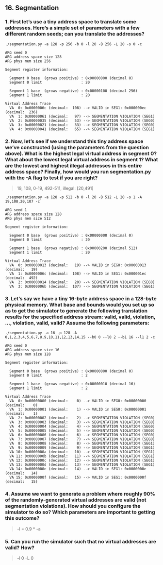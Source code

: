## 16. Segmentation  

### 1. First let’s use a tiny address space to translate some addresses. Here’s a simple set of parameters with a few different random seeds; can you translate the addresses?


`./segmentation.py -a 128 -p 256 -b 0 -l 20 -B 256 -L 20 -s 0 -c`  

```shell
ARG seed 0
ARG address space size 128
ARG phys mem size 256

Segment register information:

  Segment 0 base  (grows positive) : 0x00000000 (decimal 0)
  Segment 0 limit                  : 20

  Segment 1 base  (grows negative) : 0x00000100 (decimal 256)
  Segment 1 limit                  : 20

Virtual Address Trace
  VA  0: 0x0000006c (decimal:  108) --> VALID in SEG1: 0x000000ec (decimal:  236)
  VA  1: 0x00000061 (decimal:   97) --> SEGMENTATION VIOLATION (SEG1)
  VA  2: 0x00000035 (decimal:   53) --> SEGMENTATION VIOLATION (SEG0)
  VA  3: 0x00000021 (decimal:   33) --> SEGMENTATION VIOLATION (SEG0)
  VA  4: 0x00000041 (decimal:   65) --> SEGMENTATION VIOLATION (SEG1)
```

### 2. Now, let’s see if we understand this tiny address space we’ve constructed (using the parameters from the question above). What is the highest legal virtual address in segment 0? What about the lowest legal virtual address in segment 1? What are the lowest and highest illegal addresses in this entire address space? Finally, how would you run segmentation.py with the -A flag to test if you are right? 

> 19, 108, 0-19, 492-511, illegal: [20,491]  

`./segmentation.py -a 128 -p 512 -b 0 -l 20 -B 512 -L 20 -s 1 -A 19,108,20,107 -c`  

```shell
ARG seed 1
ARG address space size 128
ARG phys mem size 512

Segment register information:

  Segment 0 base  (grows positive) : 0x00000000 (decimal 0)
  Segment 0 limit                  : 20

  Segment 1 base  (grows negative) : 0x00000200 (decimal 512)
  Segment 1 limit                  : 20

Virtual Address Trace
  VA  0: 0x00000013 (decimal:   19) --> VALID in SEG0: 0x00000013 (decimal:   19)
  VA  1: 0x0000006c (decimal:  108) --> VALID in SEG1: 0x000001ec (decimal:  492)
  VA  2: 0x00000014 (decimal:   20) --> SEGMENTATION VIOLATION (SEG0)
  VA  3: 0x0000006b (decimal:  107) --> SEGMENTATION VIOLATION (SEG1)
```

### 3. Let’s say we have a tiny 16-byte address space in a 128-byte physical memory. What base and bounds would you set up so as to get the simulator to generate the following translation results for the specified address stream: valid, valid, violation, ..., violation, valid, valid? Assume the following parameters:  

`./segmentation.py -a 16 -p 128 -A 0,1,2,3,4,5,6,7,8,9,10,11,12,13,14,15 --b0 0 --l0 2 --b1 16 --l1 2 -c`  
```shell
ARG seed 0
ARG address space size 16
ARG phys mem size 128

Segment register information:

  Segment 0 base  (grows positive) : 0x00000000 (decimal 0)
  Segment 0 limit                  : 2

  Segment 1 base  (grows negative) : 0x00000010 (decimal 16)
  Segment 1 limit                  : 2

Virtual Address Trace
  VA  0: 0x00000000 (decimal:    0) --> VALID in SEG0: 0x00000000 (decimal:    0)
  VA  1: 0x00000001 (decimal:    1) --> VALID in SEG0: 0x00000001 (decimal:    1)
  VA  2: 0x00000002 (decimal:    2) --> SEGMENTATION VIOLATION (SEG0)
  VA  3: 0x00000003 (decimal:    3) --> SEGMENTATION VIOLATION (SEG0)
  VA  4: 0x00000004 (decimal:    4) --> SEGMENTATION VIOLATION (SEG0)
  VA  5: 0x00000005 (decimal:    5) --> SEGMENTATION VIOLATION (SEG0)
  VA  6: 0x00000006 (decimal:    6) --> SEGMENTATION VIOLATION (SEG0)
  VA  7: 0x00000007 (decimal:    7) --> SEGMENTATION VIOLATION (SEG0)
  VA  8: 0x00000008 (decimal:    8) --> SEGMENTATION VIOLATION (SEG1)
  VA  9: 0x00000009 (decimal:    9) --> SEGMENTATION VIOLATION (SEG1)
  VA 10: 0x0000000a (decimal:   10) --> SEGMENTATION VIOLATION (SEG1)
  VA 11: 0x0000000b (decimal:   11) --> SEGMENTATION VIOLATION (SEG1)
  VA 12: 0x0000000c (decimal:   12) --> SEGMENTATION VIOLATION (SEG1)
  VA 13: 0x0000000d (decimal:   13) --> SEGMENTATION VIOLATION (SEG1)
  VA 14: 0x0000000e (decimal:   14) --> VALID in SEG1: 0x0000000e (decimal:   14)
  VA 15: 0x0000000f (decimal:   15) --> VALID in SEG1: 0x0000000f (decimal:   15)
```

### 4. Assume we want to generate a problem where roughly 90% of the randomly-generated virtual addresses are valid (not segmentation violations). How should you configure the simulator to do so? Which parameters are important to getting this outcome?

> -l = 0.9 * -a

### 5. Can you run the simulator such that no virtual addresses are valid? How?  
> -l 0 -L 0  